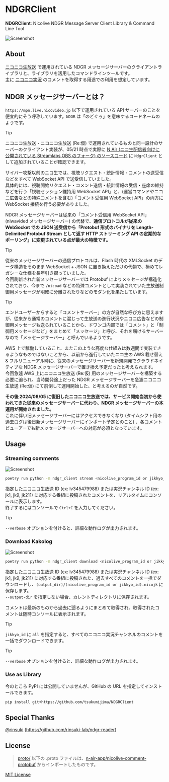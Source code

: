 
# NDGRClient

**NDGRClient**: Nicolive NDGR Message Server Client Library & Command Line Tool

![Screenshot](https://github.com/user-attachments/assets/d0d8765d-3f77-4bf2-a149-b979979e1104)

## About

[ニコニコ生放送](https://live.nicovideo.jp/) で運用されている NDGR メッセージサーバーのクライアントライブラリと、ライブラリを活用したコマンドラインツールです。  
主に [ニコニコ実況](https://jk.nicovideo.jp/) のコメントを取得する用途での利用を想定しています。

## NDGR メッセージサーバーとは？

`https://mpn.live.nicovideo.jp` 以下で運用されている API サーバーのことを便宜的にそう呼称しています。`NDGR` は「のどぐろ」を意味するコードネームのようです。  

> [!TIP]
> ニコニコ生放送・ニコニコ生放送 (Re:仮) で運用されているものと同一設計のサーバーのクライアント実装が、05/21 時点で実際に [N Air (ニコ生配信者向けに公開されている Streamlabs OBS のフォーク) のソースコード](https://github.com/n-air-app/n-air-app/blob/n-air_development/app/services/nicolive-program/NdgrClient.ts) に `NdgrClient` として追加されていることが確認できます。

サイバー攻撃以前のニコ生では、視聴リクエスト・統計情報・コメントの送受信などをすべて WebSocket API で送受信していました。  
具体的には、視聴開始リクエスト・コメント送信・統計情報の受信・座席の維持などを行う「視聴セッション維持用 WebSocket API」と、(運営コマンドやニコニ広告などの特殊コメントを含む)「コメント受信用 WebSocket API」の両方に WebSocket 接続を行う必要がありました。
 
NDGR メッセージサーバーは従来の「コメント受信用 WebSocket API」(niwavided メッセージサーバー) の代替で、**通信プロトコルが従来の WebSocket での JSON 送受信から「Protobuf 形式のバイナリを Length-Delimited Protobuf Stream として返す HTTP ストリーミング API の定期的なポーリング」に変更されている点が最大の特徴です。**  

> [!TIP]
> 従来のメッセージサーバーの通信プロトコルは、Flash 時代の XMLSocket のデータ構造をそのまま WebSocket + JSON に置き換えただけの代物で、極めてレガシーな仕様を長年引き摺っていました。  
> 今回刷新された新メッセージサーバーでは Protobuf によりメッセージが構造化されており、今まで `/nicoad` などの特殊コメントとして実装されていた生放送制御用メッセージが明確に分離されたりなどのモダン化を果たしています。

> [!TIP]
> エンドユーザーからすると「コメントサーバー」の方が自然な呼び方に思えますが、従来から通常のコメントに混じって生放送の進行状況やニコニ広告などの制御用メッセージも送られていることから、ドワンゴ内部では「コメント」と「制御用メッセージなど」をまとめて「メッセージ」と呼び、それを届けるサーバーなので「メッセージサーバー」と呼んでいるようです。

AWS 上で稼働していること、またこのような高度な仕組みは数週間で実装できるようなものではないことから、以前から進行していたニコ生の AWS 載せ替え & フルリニューアル時に、従来のメッセージサーバーを新規開発でクラウドネイティブな NDGR メッセージサーバーで置き換え予定だったと考えられます。  
今回急遽 AWS 上にニコニコ生放送 (Re:仮) 用のメッセージサーバーを構築する必要に迫られ、当時開発途上だった NDGR メッセージサーバーを急遽ニコニコ生放送 (Re:仮) にて前倒して運用開始した、と考えるのが自然です。
 
**その後 2024/08/05 に復旧したニコニコ生放送では、サービス開始当初から使われてきた従来のメッセージサーバーに代わり、NDGR メッセージサーバーの本運用が開始されました。**  
これに伴い旧メッセージサーバーにはアクセスできなくなり (タイムシフト用の過去ログは後日新メッセージサーバーにインポート予定とのこと) 、各コメントビューアーでも新メッセージサーバーへの対応が必須となっています。

## Usage

### Streaming comments

![Screenshot](https://github.com/user-attachments/assets/d0d8765d-3f77-4bf2-a149-b979979e1104)

```bash
poetry run python -m ndgr_client stream <nicolive_program_id or jikkyo_id>
```

指定したニコニコ生放送 ID (ex: lv345479988) または実況チャンネル ID (ex: jk1, jk9, jk211) に対応する番組に投稿されたコメントを、リアルタイムにコンソールに表示します。  
終了するにはコンソールで `Ctrl+C` を入力してください。

> [!TIP]
> `--verbose` オプションを付けると、詳細な動作ログが出力されます。

### Download Kakolog

![Screenshot](https://github.com/user-attachments/assets/8d354d3a-8b24-4c0d-ad6d-db83a0e7695a)

```bash
poetry run python -m ndgr_client download <nicolive_program_id or jikkyo_id> --output-dir <output_dir>
```

指定したニコニコ生放送 ID (ex: lv345479988) または実況チャンネル ID (ex: jk1, jk9, jk211) に対応する番組に投稿された、過去すべてのコメントを一括でダウンロードし、`(output_dir)/(nicolive_program_id or jikkyo_id).nicojk` に保存します。  
`--output-dir` を指定しない場合、カレントディレクトリに保存されます。

コメントは最新のものから過去に遡るようにまとめて取得され、取得されたコメントは随時コンソールに表示されます。

> [!TIP]
> `jikkyo_id` に `all` を指定すると、すべてのニコニコ実況チャンネルのコメントを一括でダウンロードできます。

> [!TIP]
> `--verbose` オプションを付けると、詳細な動作ログが出力されます。

### Use as Library

今のところ PyPI には公開していませんが、GitHub の URL を指定してインストールできます。

```bash
pip install git+https://github.com/tsukumijima/NDGRClient
```

## Special Thanks

[@rinsuki](https://github.com/rinsuki) (https://github.com/rinsuki-lab/ndgr-reader)

## License

> [proto/](/proto/) 以下の .proto ファイルは、[n-air-app/nicolive-comment-protobuf](https://github.com/n-air-app/nicolive-comment-protobuf) からインポートしたものです。

[MIT License](License.txt)
